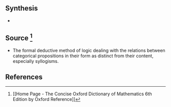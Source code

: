 ## Synthesis
- 
## Source [^1]
- The formal deductive method of logic dealing with the relations between categorical propositions in their form as distinct from their content, especially syllogisms.
## References

[^1]: [[Home Page - The Concise Oxford Dictionary of Mathematics 6th Edition by Oxford Reference]]